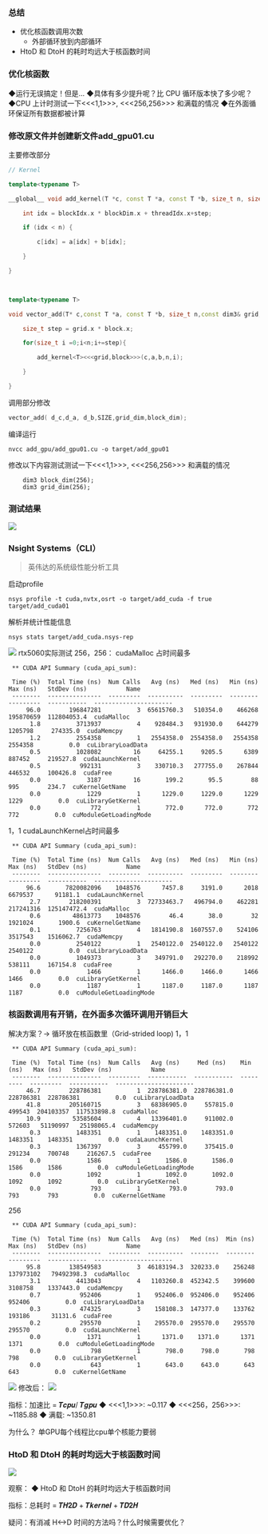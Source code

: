 ### 总结
- 优化核函数调用次数
	- 外部循环放到内部循环
- HtoD 和 DtoH 的耗时均远大于核函数时间

### 优化核函数
◆运行无误搞定！但是…
◆具体有多少提升呢？比 CPU 循环版本快了多少呢？ 
◆CPU 上计时测试一下<<<1,1>>>, <<<256,256>>> 和满载的情况 
◆在外面循环保证所有数据都被计算

### 修改原文件并创建新文件add_gpu01.cu
主要修改部分
```c++
// Kernel

template<typename T>

__global__ void add_kernel(T *c, const T *a, const T *b, size_t n, size_t step) {

    int idx = blockIdx.x * blockDim.x + threadIdx.x+step;

    if (idx < n) {

        c[idx] = a[idx] + b[idx];

    }

}

  

template<typename T>

void vector_add(T* c,const T *a, const T *b, size_t n,const dim3& grid,const dim3& block){

    size_t step = grid.x * block.x;

    for(size_t i =0;i<n;i+=step){

        add_kernel<T><<<grid,block>>>(c,a,b,n,i);

    }

}
```
调用部分修改
```c++
vector_add( d_c,d_a, d_b,SIZE,grid_dim,block_dim);
```
编译运行
```
nvcc add_gpu/add_gpu01.cu -o target/add_gpu01
```

修改以下内容测试测试一下<<<1,1>>>, <<<256,256>>> 和满载的情况
```
    dim3 block_dim(256);
    dim3 grid_dim(256);
```

### 测试结果
![](asserts/Pasted%20image%2020250812142354.png)

### Nsight Systems（CLI）
>英伟达的系统级性能分析工具

启动profile
```
nsys profile -t cuda,nvtx,osrt -o target/add_cuda -f true target/add_cuda01
```
解析并统计性能信息
```
nsys stats target/add_cuda.nsys-rep
```

![](asserts/Pasted%20image%2020250812143138.png)
rtx5060实际测试
256，256：
cudaMalloc 占时间最多
```
 ** CUDA API Summary (cuda_api_sum):

 Time (%)  Total Time (ns)  Num Calls   Avg (ns)   Med (ns)   Min (ns)  Max (ns)   StdDev (ns)           Name         
 --------  ---------------  ---------  ----------  ---------  --------  ---------  -----------  ----------------------
     96.0        196847281          3  65615760.3   510354.0    466268  195870659  112804053.4  cudaMalloc            
      1.8          3713937          4    928484.3   931930.0    644279    1205798     274335.0  cudaMemcpy            
      1.2          2554358          1   2554358.0  2554358.0   2554358    2554358          0.0  cuLibraryLoadData     
      0.5          1028082         16     64255.1     9205.5      6389     887452     219527.8  cudaLaunchKernel      
      0.5           992131          3    330710.3   277755.0    267844     446532     100426.8  cudaFree              
      0.0             3187         16       199.2       95.5        88        995        234.7  cuKernelGetName       
      0.0             1229          1      1229.0     1229.0      1229       1229          0.0  cuLibraryGetKernel    
      0.0              772          1       772.0      772.0       772        772          0.0  cuModuleGetLoadingMode
```
1，1
cudaLaunchKernel占时间最多
```
 ** CUDA API Summary (cuda_api_sum):

 Time (%)  Total Time (ns)  Num Calls   Avg (ns)   Med (ns)   Min (ns)  Max (ns)   StdDev (ns)           Name         
 --------  ---------------  ---------  ----------  ---------  --------  ---------  -----------  ----------------------
     96.6       7820082096    1048576      7457.8     3191.0      2018    6679537      91181.1  cudaLaunchKernel      
      2.7        218200391          3  72733463.7   496794.0    462281  217241316  125147472.4  cudaMalloc            
      0.6         48613773    1048576        46.4       38.0        32    1921024       1900.6  cuKernelGetName       
      0.1          7256763          4   1814190.8  1607557.0    524106    3517543    1516062.7  cudaMemcpy            
      0.0          2540122          1   2540122.0  2540122.0   2540122    2540122          0.0  cuLibraryLoadData     
      0.0          1049373          3    349791.0   292270.0    218992     538111     167154.8  cudaFree              
      0.0             1466          1      1466.0     1466.0      1466       1466          0.0  cuLibraryGetKernel    
      0.0             1187          1      1187.0     1187.0      1187       1187          0.0  cuModuleGetLoadingMode
```


### 核函数调用有开销，在外面多次循环调用开销巨大
解决方案？→ 循环放在核函数里（Grid-strided loop)
1，1
```
 ** CUDA API Summary (cuda_api_sum):

 Time (%)  Total Time (ns)  Num Calls   Avg (ns)     Med (ns)    Min (ns)   Max (ns)   StdDev (ns)           Name         
 --------  ---------------  ---------  -----------  -----------  ---------  ---------  -----------  ----------------------
     46.7        228786381          1  228786381.0  228786381.0  228786381  228786381          0.0  cuLibraryLoadData     
     41.8        205160715          3   68386905.0     557815.0     499543  204103357  117533898.8  cudaMalloc            
     10.9         53585604          4   13396401.0     911002.0     572603   51190997   25198065.4  cudaMemcpy            
      0.3          1483351          1    1483351.0    1483351.0    1483351    1483351          0.0  cudaLaunchKernel      
      0.3          1367397          3     455799.0     375415.0     291234     700748     216267.5  cudaFree              
      0.0             1586          1       1586.0       1586.0       1586       1586          0.0  cuModuleGetLoadingMode
      0.0             1092          1       1092.0       1092.0       1092       1092          0.0  cuLibraryGetKernel    
      0.0              793          1        793.0        793.0        793        793          0.0  cuKernelGetName     
```
256
```
 ** CUDA API Summary (cuda_api_sum):

 Time (%)  Total Time (ns)  Num Calls   Avg (ns)   Med (ns)  Min (ns)  Max (ns)   StdDev (ns)           Name         
 --------  ---------------  ---------  ----------  --------  --------  ---------  -----------  ----------------------
     95.8        138549583          3  46183194.3  320233.0    256248  137973102   79492398.3  cudaMalloc            
      3.1          4413043          4   1103260.8  452342.5    399600    3108758    1337443.0  cudaMemcpy            
      0.7           952406          1    952406.0  952406.0    952406     952406          0.0  cuLibraryLoadData     
      0.3           474325          3    158108.3  147377.0    133762     193186      31131.6  cudaFree              
      0.2           295570          1    295570.0  295570.0    295570     295570          0.0  cudaLaunchKernel      
      0.0             1371          1      1371.0    1371.0      1371       1371          0.0  cuModuleGetLoadingMode
      0.0              798          1       798.0     798.0       798        798          0.0  cuLibraryGetKernel    
      0.0              643          1       643.0     643.0       643        643          0.0  cuKernelGetName       

```
![](asserts/Pasted%20image%2020250812142354.png)
修改后：
![](asserts/Pasted%20image%2020250812144534.png)

指标：加速比 = 𝑻𝒄𝒑𝒖/ 𝑻𝒈𝒑𝒖 
◆ <<<1,1>>>: ~0.117 
◆ <<<256，256>>>: ~1185.88 
◆ 满载: ~1350.81

为什么？
单GPU每个线程比cpu单个核能力要弱
### HtoD 和 DtoH 的耗时均远大于核函数时间 

![](asserts/Pasted%20image%2020250812144951.png)

观察： 
◆ HtoD 和 DtoH 的耗时均远大于核函数时间 

指标：总耗时 = 𝑻𝑯𝟐𝑫 + 𝑻𝒌𝒆𝒓𝒏𝒆𝒍 + 𝑻𝑫𝟐𝑯

疑问：有消减 H<->D 时间的方法吗？什么时候需要优化？

